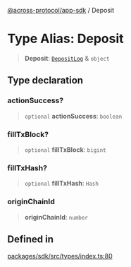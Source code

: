 [@across-protocol/app-sdk](../README.md) / Deposit

# Type Alias: Deposit

> **Deposit**: [`DepositLog`](DepositLog.md) & `object`

## Type declaration

### actionSuccess?

> `optional` **actionSuccess**: `boolean`

### fillTxBlock?

> `optional` **fillTxBlock**: `bigint`

### fillTxHash?

> `optional` **fillTxHash**: `Hash`

### originChainId

> **originChainId**: `number`

## Defined in

[packages/sdk/src/types/index.ts:80](https://github.com/across-protocol/toolkit/blob/d027d7c23e7230b7b5f439570f9efd60c1d715ce/packages/sdk/src/types/index.ts#L80)
